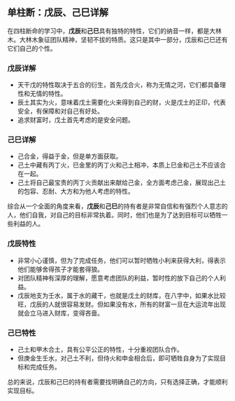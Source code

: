 ## 单柱断：戊辰、己巳详解

在四柱断命的学习中，**戊辰**和**己巳**具有独特的特性，它们的纳音一样，都是大林木。大林木象征团队精神，坚韧不拔的特质。这只是其中一部分，戊辰和己巳还有它们自己的个性。

### 戊辰详解

* 天干戊的特性取决于五合的衍生，首先戊合火，称为无情之河，它们都具备理性和无情的特性。
* 辰土其实为火，意味着戊土需要化火来得到自己的财，火是戊土的正印，代表安全，有保障和对自己有好处。
* 追求财富时，戊土首先考虑的是安全问题。

### 己巳详解

* 己合金，得益于金，但是单方面获取。
* 己土中藏有丙丁火，巳金里的丙丁火和己土相冲，本质上巳金和己土不应该合在一起。
* 己土将自己最宝贵的丙丁火贡献出来献给己金，全方面考虑己金，展现出己土的包容、忍耐、大方和为他人考虑的特性。

综合从一个全面的角度来看，**戊辰**和**己巳**的持有者是非常自信和有强烈个人意志的人，他们自我，对自己的目标非常执着。同时，他们也是为了达到目标可以牺牲一些利益的人。

### 戊辰特性

* 非常小心谨慎，但为了完成任务，他们可以暂时牺牲小利来获得大利，得表示他们能够舍得孩子才能套得狼。
* 对团队精神有深厚的理解，愿意考虑团队的利益，暂时性的放下自己的个人利益。
* 戊辰地支为壬水，属于水的藏干，也就是戊土的财库，在八字中，如果水比较旺，戊辰的人就很容易发财。但如果没有水，所有的财富一旦在大运流年出现就会立马进入财库，变得吝啬。

### 己巳特性

* 己土和甲木合土，具有公平公正的特性，十分重视团队合作。
* 但庚金生壬水，对己土不利，但侍火和申金相合后，即可牺牲自身为了实现目标和完成任务。

总的来说，戊辰和己巳的持有者需要找明确自己的方向，只有选择正确，才能顺利实现目标。